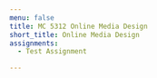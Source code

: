```yaml
---
menu: false
title: MC 5312 Online Media Design
short_title: Online Media Design
assignments:
  - Test Assignment

---
```

